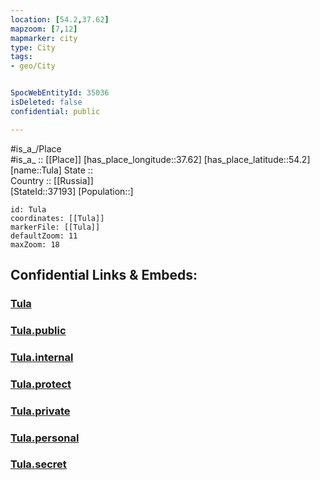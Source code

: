 ```yaml
---
location: [54.2,37.62] 
mapzoom: [7,12] 
mapmarker: city 
type: City
tags:
- geo/City


SpocWebEntityId: 35036
isDeleted: false
confidential: public

---
```

#is_a_/Place  
#is_a_ :: [[Place]] 
[has_place_longitude::37.62] 
[has_place_latitude::54.2] 
[name::Tula] 
State ::  
Country :: [[Russia]]  
[StateId::37193] 
[Population::] 



```leaflet
id: Tula
coordinates: [[Tula]] 
markerFile: [[Tula]] 
defaultZoom: 11 
maxZoom: 18
```


## Confidential Links & Embeds: 

### [Tula](/_Standards/Earth/Continent/Europe/Europe~East/Russia/Russia~Central/Tula_Oblast/City/Tula.md) 

### [Tula.public](/_public/Earth/Continent/Europe/Europe~East/Russia/Russia~Central/Tula_Oblast/City/Tula.public.md) 

### [Tula.internal](/_internal/Earth/Continent/Europe/Europe~East/Russia/Russia~Central/Tula_Oblast/City/Tula.internal.md) 

### [Tula.protect](/_protect/Earth/Continent/Europe/Europe~East/Russia/Russia~Central/Tula_Oblast/City/Tula.protect.md) 

### [Tula.private](/_private/Earth/Continent/Europe/Europe~East/Russia/Russia~Central/Tula_Oblast/City/Tula.private.md) 

### [Tula.personal](/_personal/Earth/Continent/Europe/Europe~East/Russia/Russia~Central/Tula_Oblast/City/Tula.personal.md) 

### [Tula.secret](/_secret/Earth/Continent/Europe/Europe~East/Russia/Russia~Central/Tula_Oblast/City/Tula.secret.md)


